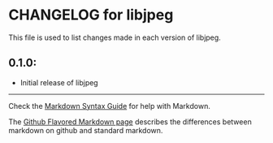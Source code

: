 # CHANGELOG for libjpeg

This file is used to list changes made in each version of libjpeg.

## 0.1.0:

* Initial release of libjpeg

- - -
Check the [Markdown Syntax Guide](http://daringfireball.net/projects/markdown/syntax) for help with Markdown.

The [Github Flavored Markdown page](http://github.github.com/github-flavored-markdown/) describes the differences between markdown on github and standard markdown.

